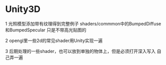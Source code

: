 # Unity3D

1 光照模型添加带有纹理得到完整例子 shaders/commmon中的BumpedDiffuse和BumpedSpecular 只是不带高光贴图的

2 opengl里一些2d的常见shader用Unity实现一遍

3 后期处理的一些shader，也可以放到单独的物体上，但是必须打开深入写入 自己弄一遍